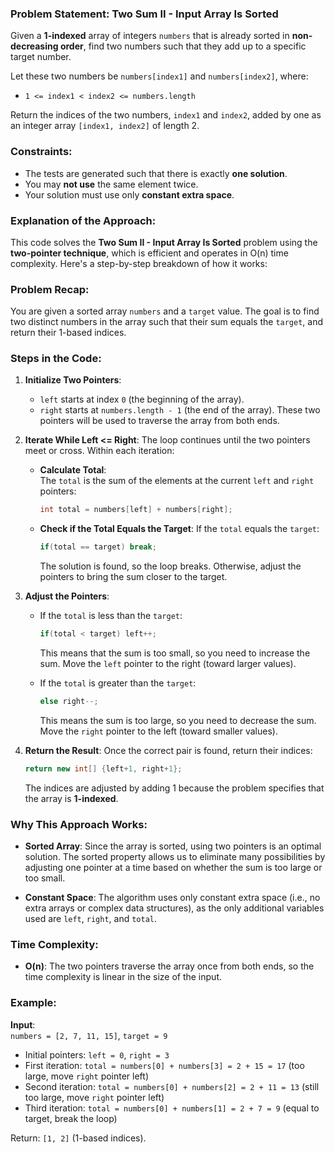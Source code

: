 ### Problem Statement: Two Sum II - Input Array Is Sorted

Given a **1-indexed** array of integers `numbers` that is already sorted in **non-decreasing order**, find two numbers such that they add up to a specific target number.

Let these two numbers be `numbers[index1]` and `numbers[index2]`, where:

- `1 <= index1 < index2 <= numbers.length`

Return the indices of the two numbers, `index1` and `index2`, added by one as an integer array `[index1, index2]` of length 2.

### Constraints:
- The tests are generated such that there is exactly **one solution**.
- You may **not use** the same element twice.
- Your solution must use only **constant extra space**.

### Explanation of the Approach:

This code solves the **Two Sum II - Input Array Is Sorted** problem using the **two-pointer technique**, which is efficient and operates in O(n) time complexity. Here's a step-by-step breakdown of how it works:

### Problem Recap:
You are given a sorted array `numbers` and a `target` value. The goal is to find two distinct numbers in the array such that their sum equals the `target`, and return their 1-based indices.

### Steps in the Code:

1. **Initialize Two Pointers**:
   - `left` starts at index `0` (the beginning of the array).
   - `right` starts at `numbers.length - 1` (the end of the array).
   These two pointers will be used to traverse the array from both ends.

2. **Iterate While Left <= Right**:
   The loop continues until the two pointers meet or cross. Within each iteration:
   
   - **Calculate Total**:  
     The `total` is the sum of the elements at the current `left` and `right` pointers:
     ```java
     int total = numbers[left] + numbers[right];
     ```
   
   - **Check if the Total Equals the Target**:
     If the `total` equals the `target`:
     ```java
     if(total == target) break;
     ```
     The solution is found, so the loop breaks. Otherwise, adjust the pointers to bring the sum closer to the target.

3. **Adjust the Pointers**:
   - If the `total` is less than the `target`:
     ```java
     if(total < target) left++;
     ```
     This means that the sum is too small, so you need to increase the sum. Move the `left` pointer to the right (toward larger values).
   
   - If the `total` is greater than the `target`:
     ```java
     else right--;
     ```
     This means the sum is too large, so you need to decrease the sum. Move the `right` pointer to the left (toward smaller values).

4. **Return the Result**:
   Once the correct pair is found, return their indices:
   ```java
   return new int[] {left+1, right+1};
   ```
   The indices are adjusted by adding 1 because the problem specifies that the array is **1-indexed**.

### Why This Approach Works:

- **Sorted Array**: Since the array is sorted, using two pointers is an optimal solution. The sorted property allows us to eliminate many possibilities by adjusting one pointer at a time based on whether the sum is too large or too small.
  
- **Constant Space**: The algorithm uses only constant extra space (i.e., no extra arrays or complex data structures), as the only additional variables used are `left`, `right`, and `total`.

### Time Complexity:
- **O(n)**: The two pointers traverse the array once from both ends, so the time complexity is linear in the size of the input.

### Example:

**Input**:  
`numbers = [2, 7, 11, 15]`, `target = 9`

- Initial pointers: `left = 0`, `right = 3`
- First iteration: `total = numbers[0] + numbers[3] = 2 + 15 = 17` (too large, move `right` pointer left)
- Second iteration: `total = numbers[0] + numbers[2] = 2 + 11 = 13` (still too large, move `right` pointer left)
- Third iteration: `total = numbers[0] + numbers[1] = 2 + 7 = 9` (equal to target, break the loop)
  
Return: `[1, 2]` (1-based indices).